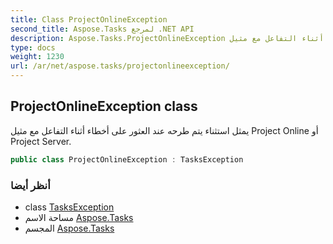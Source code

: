 ```yaml
---
title: Class ProjectOnlineException
second_title: Aspose.Tasks لمرجع .NET API
description: Aspose.Tasks.ProjectOnlineException فصل. يمثل استثناء يتم طرحه عند العثور على أخطاء أثناء التفاعل مع مثيل Project Online أو Project Server.
type: docs
weight: 1230
url: /ar/net/aspose.tasks/projectonlineexception/
---
```

## ProjectOnlineException class

يمثل استثناء يتم طرحه عند العثور على أخطاء أثناء التفاعل مع مثيل Project Online أو Project Server.

```csharp
public class ProjectOnlineException : TasksException
```

### أنظر أيضا

* class [TasksException](../tasksexception/)
* مساحة الاسم [Aspose.Tasks](../../aspose.tasks/)
* المجسم [Aspose.Tasks](../../)


